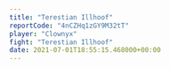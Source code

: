 ```yaml
---
title: "Terestian Illhoof"
reportCode: "4nCZHq1zGY9M32tT"
player: "Clownyx"
fight: "Terestian Illhoof"
date: 2021-07-01T18:55:15.468000+00:00
---
```

